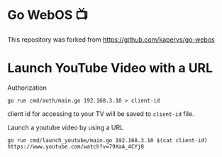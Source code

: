 # Go WebOS 📺
This repository was forked from https://github.com/kaperys/go-webos

# Launch YouTube Video with a URL
Authorization
```
go run cmd/auth/main.go 192.168.3.10 > client-id
```
client id for accessing to your TV will be saved to `client-id` file.

Launch a youtube video by using a URL
```
go run cmd/launch_youtube/main.go 192.168.3.10 $(cat client-id) https://www.youtube.com/watch?v=79XaA_4CYj8
```
